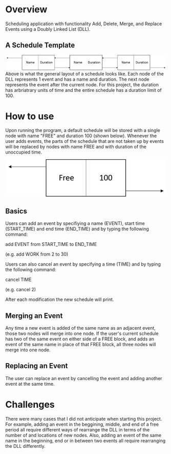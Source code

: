 # Overview
Scheduling application with functionality Add, Delete, Merge, and Replace Events using a Doubly Linked List (DLL).

## A Schedule Template
![](img/ListExample.png)
Above is what the general layout of a schedule looks like. Each node of the DLL represents 1 event and has a name and duration. The next node represents the event after the current node. For this project, the duration has arbriatrary units of time and the entire schedule has a duration limit of 100.

# How to use

Upon running the program, a default schedule will be stored with a single node with name "FREE" and duration 100 (shown below). Whenever the user adds events, the parts of the schedule that are not taken up by events will be replaced by nodes with name FREE and with duration of the unoccupied time.

![](img/free.png)

## Basics

Users can add an event by specifiying a name (EVENT), start time (START_TIME) and end time (END_TIME) and by typing the following command:

add EVENT from START_TIME to END_TIME

(e.g. add WORK from 2 to 30)

Users can also cancel an event by specifying a time (TIME) and by typing the following command:

cancel TIME

(e.g. cancel 2)

After each modification the new schedule will print.

## Merging an Event
Any time a new event is added of the same name as an adjacent event, those two nodes will merge into one node. If the user's current schedule has two of the same event on either side of a FREE block, and adds an event of the same name in place of that FREE block, all three nodes will merge into one node.

## Replacing an Event
The user can replace an event by cancelling the event and adding another event at the same time.

# Challenges

There were many cases that I did not anticipate when starting this project. For example, adding an event in the beggining, middle, and end of a free period all require different ways of rearrange the DLL in terms of the number of and locations of new nodes. Also, adding an event of the same name in the beginning, end or in between two events all require rearranging the DLL differently.
